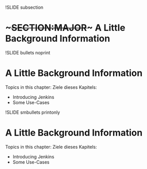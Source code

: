 !SLIDE subsection
# ~~~SECTION:MAJOR~~~ A Little Background Information

!SLIDE bullets noprint
# A Little Background Information 
Topics in this chapter:
Ziele dieses Kapitels:

* Introducing Jenkins
* Some Use-Cases

!SLIDE smbullets printonly
# A Little Background Information 
Topics in this chapter:
Ziele dieses Kapitels:

* Introducing Jenkins
* Some Use-Cases
